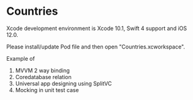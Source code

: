 # Countries

Xcode development environment is Xcode 10.1, Swift 4 support and iOS 12.0.

Please install/update Pod file and then open "Countries.xcworkspace".

Example of

1. MVVM 2 way binding
2. Coredatabase relation
3. Universal app designing using SplitVC
4. Mocking in unit test case
